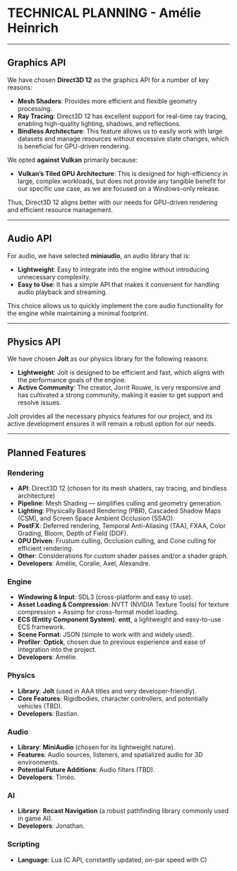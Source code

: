# TECHNICAL PLANNING - Amélie Heinrich

---

## Graphics API

We have chosen **Direct3D 12** as the graphics API for a number of key reasons:

- **Mesh Shaders**: Provides more efficient and flexible geometry processing.
- **Ray Tracing**: Direct3D 12 has excellent support for real-time ray tracing, enabling high-quality lighting, shadows, and reflections.
- **Bindless Architecture**: This feature allows us to easily work with large datasets and manage resources without excessive state changes, which is beneficial for GPU-driven rendering.

We opted **against Vulkan** primarily because:

- **Vulkan’s Tiled GPU Architecture**: This is designed for high-efficiency in large, complex workloads, but does not provide any tangible benefit for our specific use case, as we are focused on a Windows-only release.
  
Thus, Direct3D 12 aligns better with our needs for GPU-driven rendering and efficient resource management.

---

## Audio API

For audio, we have selected **miniaudio**, an audio library that is:

- **Lightweight**: Easy to integrate into the engine without introducing unnecessary complexity.
- **Easy to Use**: It has a simple API that makes it convenient for handling audio playback and streaming.

This choice allows us to quickly implement the core audio functionality for the engine while maintaining a minimal footprint.

---

## Physics API

We have chosen **Jolt** as our physics library for the following reasons:

- **Lightweight**: Jolt is designed to be efficient and fast, which aligns with the performance goals of the engine.
- **Active Community**: The creator, Jorrit Rouwe, is very responsive and has cultivated a strong community, making it easier to get support and resolve issues.

Jolt provides all the necessary physics features for our project, and its active development ensures it will remain a robust option for our needs.

---

## Planned Features

### **Rendering**

- **API**: Direct3D 12 (chosen for its mesh shaders, ray tracing, and bindless architecture)
- **Pipeline**: Mesh Shading — simplifies culling and geometry generation.
- **Lighting**: Physically Based Rendering (PBR), Cascaded Shadow Maps (CSM), and Screen Space Ambient Occlusion (SSAO).
- **PostFX**: Deferred rendering, Temporal Anti-Aliasing (TAA), FXAA, Color Grading, Bloom, Depth of Field (DOF).
- **GPU Driven**: Frustum culling, Occlusion culling, and Cone culling for efficient rendering.
- **Other**: Considerations for custom shader passes and/or a shader graph.
- **Developers**: Amélie, Coralie, Axel, Alexandre.

### **Engine**

- **Windowing & Input**: SDL3 (cross-platform and easy to use).
- **Asset Loading & Compression**: NVTT (NVIDIA Texture Tools) for texture compression + Assimp for cross-format model loading.
- **ECS (Entity Component System)**: **entt**, a lightweight and easy-to-use ECS framework.
- **Scene Format**: JSON (simple to work with and widely used).
- **Profiler**: **Optick**, chosen due to previous experience and ease of integration into the project.
- **Developers**: Amélie.

### **Physics**

- **Library**: **Jolt** (used in AAA titles and very developer-friendly).
- **Core Features**: Rigidbodies, character controllers, and potentially vehicles (TBD).
- **Developers**: Bastian.

### **Audio**

- **Library**: **MiniAudio** (chosen for its lightweight nature).
- **Features**: Audio sources, listeners, and spatialized audio for 3D environments.
- **Potential Future Additions**: Audio filters (TBD).
- **Developers**: Timéo.

### **AI**

- **Library**: **Recast Navigation** (a robust pathfinding library commonly used in game AI).
- **Developers**: Jonathan.

### **Scripting**

- **Language**: Lua (C API, constantly updated, on-par speed with C)
